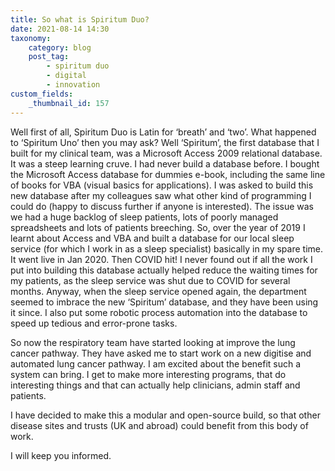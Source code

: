 ```yaml
---
title: So what is Spiritum Duo?
date: 2021-08-14 14:30
taxonomy:
    category: blog
    post_tag:
        - spiritum duo
        - digital
        - innovation
custom_fields:
    _thumbnail_id: 157
---
```


Well first of all, Spiritum Duo is Latin for ‘breath’ and ‘two’. What happened to ‘Spiritum Uno’ then you may ask? Well ‘Spiritum’, the first database that I built for my clinical team, was a Microsoft Access 2009 relational database. It was a steep learning cruve. I had never build a database before. I bought the Microsoft Access database for dummies e-book, including the same line of books for VBA (visual basics for applications). I was asked to build this new database after my colleagues saw what other kind of programming I could do (happy to discuss further if anyone is interested). The issue was we had a huge backlog of sleep patients, lots of poorly managed spreadsheets and lots of patients breeching. So, over the year of 2019 I learnt about Access and VBA and built a database for our local sleep service (for which I work in as a sleep specialist) basically in my spare time. It went live in Jan 2020. Then COVID hit! I never found out if all the work I put into building this database actually helped reduce the waiting times for my patients, as the sleep service was shut due to COVID for several months. Anyway, when the sleep service opened again, the department seemed to imbrace the new ‘Spiritum’ database, and they have been using it since. I also put some robotic process automation into the database to speed up tedious and error-prone tasks.

So now the respiratory team have started looking at improve the lung cancer pathway. They have asked me to start work on a new digitise and automated lung cancer pathway. I am excited about the benefit such a system can bring. I get to make more interesting programs, that do interesting things and that can actually help clinicians, admin staff and patients.

I have decided to make this a modular and open-source build, so that other disease sites and trusts (UK and abroad) could benefit from this body of work.

I will keep you informed.